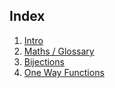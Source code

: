 ## Index

1. [Intro](https://github.com/ccdle12/applied-cryptography-notes/blob/master/chapter-1/docs/1-intro.md)
2. [Maths / Glossary](https://github.com/ccdle12/applied-cryptography-notes/blob/master/chapter-1/docs/2-Maths-Glossary.md)
3. [Bijections](https://github.com/ccdle12/applied-cryptography-notes/blob/master/chapter-1/docs/3-bijection.md)
4. [One Way Functions](https://github.com/ccdle12/applied-cryptography-notes/blob/master/chapter-1/docs/4-one-way-functions.md)

